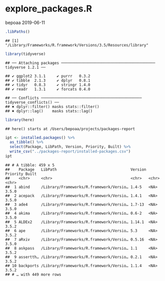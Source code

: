 explore\_packages.R
================
bepoaa
2019-06-11

``` r
.libPaths()
```

    ## [1] "/Library/Frameworks/R.framework/Versions/3.5/Resources/library"

``` r
library(tidyverse)
```

    ## ── Attaching packages ────────────────────────────────────────── tidyverse 1.2.1 ──

    ## ✔ ggplot2 3.1.1     ✔ purrr   0.3.2
    ## ✔ tibble  2.1.3     ✔ dplyr   0.8.1
    ## ✔ tidyr   0.8.3     ✔ stringr 1.4.0
    ## ✔ readr   1.3.1     ✔ forcats 0.4.0

    ## ── Conflicts ───────────────────────────────────────────── tidyverse_conflicts() ──
    ## ✖ dplyr::filter() masks stats::filter()
    ## ✖ dplyr::lag()    masks stats::lag()

``` r
library(here)
```

    ## here() starts at /Users/bepoaa/projects/packages-report

``` r
ipt <- installed.packages() %>%
  as_tibble() %>%
  select(Package, LibPath, Version, Priority, Built) %>%
  write_csv("../packages-report/installed-packages.csv")
ipt
```

    ## # A tibble: 459 x 5
    ##    Package   LibPath                                 Version Priority Built
    ##    <chr>     <chr>                                   <chr>   <chr>    <chr>
    ##  1 abind     /Library/Frameworks/R.framework/Versio… 1.4-5   <NA>     3.5.0
    ##  2 acepack   /Library/Frameworks/R.framework/Versio… 1.4.1   <NA>     3.5.0
    ##  3 ade4      /Library/Frameworks/R.framework/Versio… 1.7-13  <NA>     3.5.0
    ##  4 akima     /Library/Frameworks/R.framework/Versio… 0.6-2   <NA>     3.5.0
    ##  5 ALDEx2    /Library/Frameworks/R.framework/Versio… 1.14.1  <NA>     3.5.2
    ##  6 ape       /Library/Frameworks/R.framework/Versio… 5.3     <NA>     3.5.2
    ##  7 aRxiv     /Library/Frameworks/R.framework/Versio… 0.5.16  <NA>     3.5.0
    ##  8 askpass   /Library/Frameworks/R.framework/Versio… 1.1     <NA>     3.5.2
    ##  9 assertth… /Library/Frameworks/R.framework/Versio… 0.2.1   <NA>     3.5.2
    ## 10 backports /Library/Frameworks/R.framework/Versio… 1.1.4   <NA>     3.5.2
    ## # … with 449 more rows
